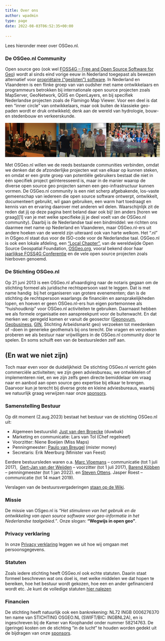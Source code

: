 ```yaml
---
title: Over ons
author: wpadmin
type: page
date: 2022-08-03T06:52:35+00:00

---
```

Lees hieronder meer over OSGeo.nl.

### De OSGeo.nl Community

Open source geo (ook wel [FOSS4G &#8211; Free and Open Source Software for Geo][8]) wordt al sinds eind vorige eeuw in Nederland toegepast als bewezen alternatief voor [propriëtaire (&#8220;gesloten&#8221;) software][9]. In Nederland en Vlaanderen is een flinke groep van van oudsher met name ontwikkelaars en programmeurs betrokken bij internationale open source projecten zoals MapServer, GeoNetwork, QGIS en OpenLayers, en bij specifiek Nederlandse projecten zoals de Flamingo Map Viewer. Voor een deel is dat een &#8220;inner circle&#8221; van ontwikkelaars, maar ook buiten de klassieke geo-paden wordt er druk ontwikkeld; denk aan de wereld van hydrologie, bouw- en stedenbouw en verkeerskunde.

<!-- <img loading="lazy" class="wp-image-347 size-full aligncenter" src="/uploads/2014/04/osgeonl-groepsfotos-breed.jpg" alt="osgeonl-groepsfotos-breed" width="800" height="176" srcset="/uploads/2014/04/osgeonl-groepsfotos-breed.jpg 800w, /uploads/2014/04/osgeonl-groepsfotos-breed-300x66.jpg 300w, /uploads/2014/04/osgeonl-groepsfotos-breed-250x55.jpg 250w, /uploads/2014/04/osgeonl-groepsfotos-breed-150x33.jpg 150w" sizes="(max-width: 800px) 100vw, 800px" /> -->
![ ](/uploads/2014/04/osgeonl-groepsfotos-breed.jpg)

Met OSGeo.nl willen we de reeds bestaande communities verbinden, omdat we denken dat de afzonderlijke projecten wat van elkaar op kunnen steken, en omdat er een grote groep van potentiële gebruikers bestaat die niet in één specifiek project geïnteresseerd is, maar in de manier waarop de diverse open source geo projecten samen een geo-infrastructuur kunnen vormen. De OSGeo.nl community is een niet scherp afgebakende, los-vaste gemeenschap van iedereen die open source software ontwerpt, ontwikkelt, documenteert gebruikt, wil gaan gebruiken, een warm hart toedraagt en kennis van en ervaring daarover met anderen wil delen. Waarschijnlijk zit de reden dat jij op deze pagina bent beland daar ook bij! (en anders [horen we graag][1] van je met welke specifieke jij je deel voelt van de OSGeo.nl community). Daarbij is de Nederlandse taal een bindmiddel: we richten ons daarmee met name op Nederland en Vlaanderen, maar OSGeo.nl-ers uit andere hoeken van de wereld zijn uiteraard ook van harte welkom. Het &#8220;.nl&#8221; in OSgeo.nl staat dus voor de ISO-code voor de Nederlandse taal. OSGeo.nl is ook een lokale afdeling, een [&#8220;Local Chapter&#8221;][10], van de wereldwijde Open Source Geospatial Foundation, [OSGeo.org][11], vooral bekend door haar [jaarlijkse FOSS4G Conferentie][12] en de vele open source projecten zoals hierboven genoemd.

### De Stichting OSGeo.nl

Op 21 juni 2013 is een OSGeo.nl afvaardiging naar de notaris gegaan om de stichting formeel als juridische rechtspersoon vast te leggen. Dat is met name handig  bij het organiseren van grotere evenementen; dan is de stichting de rechtspersoon waarlangs de financiën en aansprakelijkheden lopen, en hoeven er geen OSGeo.nl-ers hun eigen portemonnee als &#8220;huishoudknip&#8221; voor OSGeo.nl activiteiten te gebruiken. Daarnaast hebben we als formele organisatie een aanspreekpunt voor de buitenwacht. En dat merken we: geregeld komen er vanuit de geosector ([Geonovum][13], [Geobusiness][14], [GIN][15], Stichting Arbeidsmarkt geo) verzoeken tot meedenken of -doen in generieke geothema&#8217;s bij ons terecht. Die vragen en verzoeken proberen we als bestuur naar vrijwilligers in de OSGeo.nl community door te spelen. En soms schuift een van de bestuursleden zelf aan.

## (En wat we niet zijn)

Toch maar even voor de duidelijkheid: De stichting OSGeo.nl verricht géén commerciële activiteiten; we zijn geen adviesbureau, we ontwikkelen of implementeren niet, en we zijn zelfs geen directe bemiddelaar om vraag naar en aanbod aan open source geo expertise bij elkaar te brengen. Daarvoor kun je terecht bij diverse grote en kleine adviesbureaus, waarbij we natuurlijk graag verwijzen naar onze [sponsors][16].

### Samenstelling Bestuur

Op dit moment (2.aug.2023) bestaat het bestuur van de stichting OSGeo.nl uit:


* Algemeen bestuurslid: [Just van den Broecke][17] (duwbak)
* Marketing en communicatie: Lars van Tol (Chef regelneef)
* Voorzitter: Niene Boeijen (Miss Maps)
* Penningmeester: [Paulo van Breugel][18] (mister money)
* Secretaris: Erik Meerburg (Minister van Feest)


Eerdere bestuursleden waren 
o.a. [Marc Vloemans][20] &#8211; communicatie (tot 1 juli 2017),
 [Gert-Jan van der Weijden][21] &#8211; voorzitter (tot 1 juli 2017), 
[Barend Köbben][19] &#8211; penningmeester (tot 1 jan 2022).
en [Steven Ottens][22]. Jasper Roest &#8211; communicatie (tot 14 maart 2019).

Verslagen van de bestuursvergaderingen [staan op de Wiki][5].

### Missie

De missie van OSgeo.nl is _&#8220;Het stimuleren van het gebruik en de ontwikkeling van open source software voor geo-informatie in het Nederlandse taalgebied.&#8221;_. Onze slogan: **&#8220;Wegwijs in open geo&#8221;**.

### Privacy verklaring

In onze [Privacy verklaring][6] leggen we uit hoe wij omgaan met persoonsgegevens.

### Statuten

Zoals iedere stichting heeft OSGeo.nl ook echte statuten. Daarin staat formeel beschreven wat ons doel is, met welke middelen we dat hopen te bereiken, hoe het bestuur wordt gekozen, hoe een en ander gefinancierd wordt etc. Je kunt de volledige statuten [hier nalezen][7]

### Financien

De stichting heeft natuurlijk ook een bankrekening: NL72 INGB 0006276370 ten name van STICHTING OSGEO.NL (SWIFT/BIC: INGBNL2A), en is ingeschreven bij de Kamer van Koophandel onder nummer 58214763. De (geringe) kosten om de stichting &#8220;in de lucht&#8221; te houden worden gedekt uit de bijdragen van onze [sponsors][16].

 [3]: mailto:bestuur@osgeo.nl
 [5]: http://wiki.osgeo.org/wiki/Nederlands/bijeenkomsten
 [6]: https://osgeo.nl/privacy-verklaring/
 [7]: /uploads/2014/07/digitaal-afschrift-akte-van-oprichting.pdf
 [8]: http://wiki.osgeo.org/wiki/FOSS4G
 [9]: http://nl.wikipedia.org/wiki/Propri%C3%ABtaire_software
 [10]: https://www.osgeo.org/local-chapters/netherlands-local-chapter/
 [11]: http://osgeo.org
 [12]: http://foss4g.org/
 [13]: http://geonovum.nl
 [14]: http://geobusiness.nl
 [15]: http://geo-info.nl
 [16]: http://osgeo.nl/sponsors/ "Sponsors"
 [17]: http://wiki.osgeo.org/wiki/Just_van_den_Broecke
 [18]: https://wiki.osgeo.org/wiki/User:Ecodiv
 [19]: http://wiki.osgeo.org/wiki/BarendKobben
 [20]: http://wiki.osgeo.org/wiki/User:Marc_Vloemans
 [21]: http://wiki.osgeo.org/wiki/User:Geejee
 [22]: https://wiki.osgeo.org/wiki/Steven_Ottens
